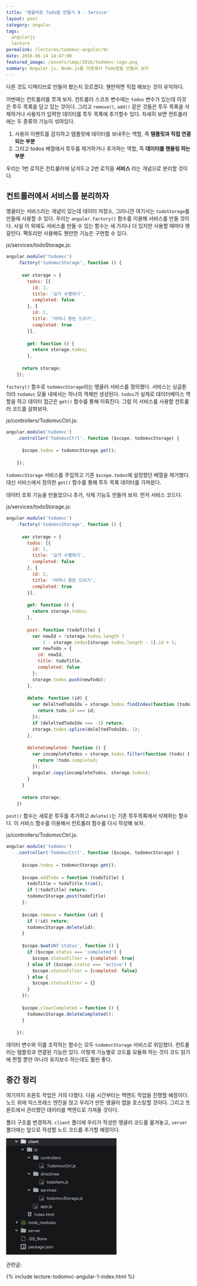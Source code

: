 ```yaml
---
title: '앵귤러로 Todo앱 만들기 9 - Service'
layout: post
category: angular
tags:
  angularjs
  lecture
permalink: /lectures/todomvc-angular/9/
date: 2016-06-14 14:47:00
featured_image: /assets/imgs/2016/todomvc-logo.png
summary: Angular.js, Node.js를 이용해서 Todo앱을 만들어 보자
---
```


다른 것도 디렉티브로 만들어 봤는지 모르겠다.
웬만하면 직접 해보는 것이 유익하다.

이번에는 컨트롤러를 쪼개 보자.
컨트롤러 스코프 변수에는 `todos` 변수가 있는데 이것은 투두 목록을 담고 있는 것이다.
그리고 `remove()`, `add()` 같은 것들은 투두 목록을 삭제하거나 사용자가 입력한 데이터를 투두 목록에 추가할수 있다.
자세히 보면 컨트롤러에는 두 종류의 기능이 섞여있다.

1. 사용자 이벤트를 감지하고 템플릿에 데이터를 보내주는 역할, 즉 **템플릿과 직접 연결되는 부분**
1. 그리고 todos 배열에서 투두를 제거하거나 추가하는 역할, 즉 **데이터를 핸들링 하는 부분**

우리는 1번 로직은 컨트롤러에 남겨두고 2번 로직을 **서비스** 라는 개념으로 분리할 것이다.


## 컨트롤러에서 서비스를 분리하자

앵귤러는 서비스라는 개념이 있는데 데이터 저장소, 그러니깐 여기서는 `todoStorage`를 만들때 사용할 수 있다.
우리는 `angular.factory()` 함수를 이용해 서비스를 만들 것이다.
사실 이 외에도 서비스를 만들 수 있는 함수는 세 가지나 더 있지만 사용할 때마다 헷갈린다.
팩토리만 사용해도 웬만한 기능은 구현할 수 있다.

js/services/todoStorage.js:

```javascript
angular.module('todomvc')
    .factory('todomvcStorage', function () {

      var storage = {
        todos: [{
          id: 1,
          title: '요가 수행하기',
          completed: false
        }, {
          id: 2,
          title: '어머니 용돈 드리기',
          completed: true
        }],

        get: function () {
          return storage.todos;
        },

      return storage;
    });
```

`factory()` 함수로 `todomvcStorage`라는 앵귤러 서비스를 정의했다.
서비스는 싱글톤이라 `todomvc` 모듈 내에서는 하나의 객체만 생성된다.
`todos`가 실제로 데이터베이스 역할을 하고 데이터 접근은 `get()` 함수를 통해 이뤄진다.
그럼 이 서비스를 사용할 컨트롤러 코드를 살펴보자.

js/controllers/TodomvcCtrl.js:

```javascript
angular.module('todomvc')
    .controller('TodomvcCtrl', function ($scope, todomvcStorage) {

      $scope.todos = todomvcStorage.get();

    });
```
`todomvcStorage` 서비스를 주입하고 기존 `$scope.todos`에 설정했던 배열을 제거했다.
대신 서비스에서 정의한 `get()` 함수를 통해 투두 목록 데이터를 가져왔다.

데이터 조회 기능을 만들었으니 추가, 삭제 기능도 만들어 보자.
먼저 서비스 코드다.

js/services/todoStorage.js:

```javascript
angular.module('todomvc')
    .factory('todomvcStorage', function () {

      var storage = {
        todos: [{
          id: 1,
          title: '요가 수행하기',
          completed: false
        }, {
          id: 2,
          title: '어머니 용돈 드리기',
          completed: true
        }],

        get: function () {
          return storage.todos;
        },

        post: function (todoTitle) {
          var newId = !storage.todos.length ?
              1 : storage.todos[storage.todos.length - 1].id + 1;
          var newTodo = {
            id: newId,
            title: todoTitle,
            completed: false
          };
          storage.todos.push(newTodo);
        },

        delete: function (id) {
          var deleltedTodoIdx = storage.todos.findIndex(function (todo) {
            return todo.id === id;
          });
          if (deleltedTodoIdx === -1) return;
          storage.todos.splice(deleltedTodoIdx, 1);
        },

        deleteCompleted: function () {
          var incompleteTodos = storage.todos.filter(function (todo) {
            return !todo.completed;
          });
          angular.copy(incompleteTodos, storage.todos);
        }
      }

      return storage;
    })

```

`post()` 함수는 새로운 투두를 추가하고 `delete()`는 기존 투두목록에서 삭제하는 함수다.
이 서비스 함수를 이용해서 컨트롤러 함수를 다시 작성해 보자.

js/controllers/TodomvcCtrl.js:

```javascript
angular.module('todomvc')
    .controller('TodomvcCtrl', function ($scope, todomvcStorage) {

      $scope.todos = todomvcStorage.get();

      $scope.addTodo = function (todoTitle) {
        todoTitle = todoTitle.trim();
        if (!todoTitle) return;
        todomvcStorage.post(todoTitle)
      };

      $scope.remove = function (id) {
        if (!id) return;
        todomvcStorage.delete(id);
      }

      $scope.$watch('status', function () {
        if ($scope.status === 'completed') {
          $scope.statusFilter = {completed: true}
        } else if ($scope.status === 'active') {
          $scope.statusFilter = {completed: false}
        } else {
          $scope.statusFilter = {}
        }
      });

      $scope.clearCompleted = function () {
        todomvcStorage.deleteCompleted();
      }

    });
```

데이터 변수와 이를 조작하는 함수는 모두 `todomvcStorage` 서비스로 위임했다.
컨트롤러는 템플릿과 연결된 기능만 있다.
이렇게 기능별로 코드를 모듈화 하는 것이 코드 읽기에 편할 뿐만 아니라 유지보수 하는데도 훨씬 좋다.


## 중간 정리

여기까지 프론트 작업은 거의 다했다.
다음 시간부터는 백엔드 작업을 진행할 예정이다.
노드 위에 익스프레스 엔진을 얹고 우리가 만든 앵귤러 앱을 호스팅할 것이다.
그리고 프론트에서 관리했던 데이터를 백엔드로 가져올 것이다.

폴더 구조를 변경하자.
`client` 폴더에 우리가 작성한 앵귤러 코드를 옮겨놓고,
`server` 폴더에는 앞으로 작성할 노드 코드를 추가할 예정이다.

![](/assets/imgs/2016/lecture-todomvc-angular-12-result1.png)


관련글:

{% include lecture-todomvc-angular-1-index.html %}

